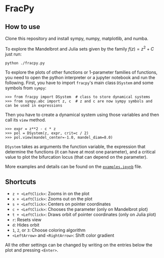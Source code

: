 # FracPy

## How to use

Clone this repository and install sympy, numpy, matplotlib, and numba. 

To explore the Mandelbrot and Julia sets given by the family $f(z) = z^2 + C$ just run:
```
python ./fracpy.py
```

To explore the plots of other functions or 1-parameter families of functions, you need to open the python interpreter or a jupyter notebook and run the following. First, you have to import `fracpy`'s main class `DSystem` and some symbols from `sympy`:
```
>>> from fracpy import DSystem  # class to store dynamical systems
>>> from sympy.abc import z, c  # z and c are now sympy symbols and can be used in expressions
```
Then you have to create a dynamical system using those variables and then call its `view` method.
```
>>> expr = z**2 - c * z 
>>> pol = DSystem(z, expr, crit=c / 2) 
>>> pol.view(mandel_center=-1.0, mandel_diam=8.0)
```
`DSystem` takes as arguments the function variable, the expression that determine the functions (it can have at most one parameter), and a critical value to plot the bifurcation locus (that can depend on the parameter).

More examples and details can be found on the [`examples.ipynb`](./examples.ipynb) file.

## Shortcuts

* `z + <LeftClick>`: Zooms in on the plot
* `x + <LeftClick>`: Zooms out on the plot
* `s + <LeftClick>`: Centers on pointer coordinates
* `c + <LeftClick>`: Chooses the parameter (only on Mandelbrot plot)
* `t + <LeftClick>`: Draws orbit of pointer coordinates (only on Julia plot)
* `r`: Resets view
* `d`: Hides orbit
* `1`, `2`, or `3`: Choose coloring algorithm
* `<LeftArrow>` and `<RightArrow>`: Shift color gradient

All the other settings can be changed by writing on the entries below the plot and pressing `<Enter>`. 
